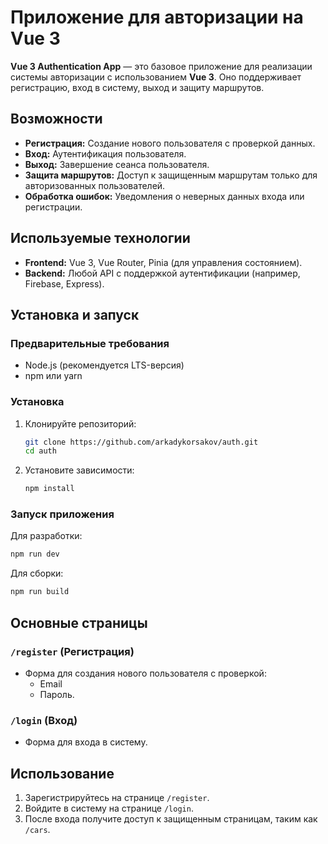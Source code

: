 # Приложение для авторизации на Vue 3  

**Vue 3 Authentication App** — это базовое приложение для реализации системы авторизации с использованием **Vue 3**. Оно поддерживает регистрацию, вход в систему, выход и защиту маршрутов.  

## Возможности  

- **Регистрация:** Создание нового пользователя с проверкой данных.  
- **Вход:** Аутентификация пользователя.  
- **Выход:** Завершение сеанса пользователя.  
- **Защита маршрутов:** Доступ к защищенным маршрутам только для авторизованных пользователей.  
- **Обработка ошибок:** Уведомления о неверных данных входа или регистрации.  

## Используемые технологии  

- **Frontend:** Vue 3, Vue Router, Pinia (для управления состоянием).  
- **Backend:** Любой API с поддержкой аутентификации (например, Firebase, Express).  

## Установка и запуск  

### Предварительные требования  

- Node.js (рекомендуется LTS-версия)  
- npm или yarn  

### Установка  

1. Клонируйте репозиторий:  
   ```bash  
   git clone https://github.com/arkadykorsakov/auth.git  
   cd auth  
   ```  

2. Установите зависимости:  
   ```bash  
   npm install  
   ```  

### Запуск приложения  

Для разработки:  
```bash  
npm run dev  
```  

Для сборки:  
```bash  
npm run build  
```  

## Основные страницы  

### `/register` (Регистрация)  
- Форма для создания нового пользователя с проверкой:  
  - Email  
  - Пароль.  

### `/login` (Вход)  
- Форма для входа в систему.  

## Использование  

1. Зарегистрируйтесь на странице `/register`.  
2. Войдите в систему на странице `/login`.  
3. После входа получите доступ к защищенным страницам, таким как `/cars`.  
